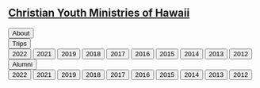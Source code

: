 
## [Christian Youth Ministries of Hawaii](/)

<div class="menu">
    <div id="button" class="button">
        <input type="button" value="About" onclick="window.location.href='/about'"/>
    </div>
    <div id="button" class="button dropdown">
        <input type="button" value="Trips" onclick="window.location.href=this.parentElement.children[1].children[0].getAttribute('href')"/>
        <div class="dropdown_content">
            <input type="button" value="2022" href='/2022/summer'   onclick="window.location.href=this.getAttribute('href')"/>
            <input type="button" value="2021" href='/2021/summer'   onclick="window.location.href=this.getAttribute('href')"/>
            <input type="button" value="2019" href='/2019/summer'   onclick="window.location.href=this.getAttribute('href')"/>
            <input type="button" value="2018" href='/2018/summer'   onclick="window.location.href=this.getAttribute('href')"/>
            <input type="button" value="2017" href='/2017/summer'   onclick="window.location.href=this.getAttribute('href')"/>
            <input type="button" value="2016" href='/2016/summer'   onclick="window.location.href=this.getAttribute('href')"/>
            <input type="button" value="2015" href='/2015/summer'   onclick="window.location.href=this.getAttribute('href')"/>
            <input type="button" value="2014" href='/2014/summer'   onclick="window.location.href=this.getAttribute('href')"/>
            <input type="button" value="2013" href='/2013/summer'   onclick="window.location.href=this.getAttribute('href')"/>
            <input type="button" value="2012" href='/2012/summer'   onclick="window.location.href=this.getAttribute('href')"/>
        </div>
    </div>
    <div id="button" class="button dropdown">
        <input type="button" value="Alumni" onclick="window.location.href=this.parentElement.children[1].children[0].getAttribute('href')"/>
        <div class="dropdown_content">
            <input type="button" value="2022" href='/2022/team'     onclick="window.location.href=this.getAttribute('href')"/>
            <input type="button" value="2021" href='/2021/team'     onclick="window.location.href=this.getAttribute('href')"/>
            <input type="button" value="2019" href='/2019/team'     onclick="window.location.href=this.getAttribute('href')"/>
            <input type="button" value="2018" href='/2018/team'     onclick="window.location.href=this.getAttribute('href')"/>
            <input type="button" value="2017" href='/2017/team'     onclick="window.location.href=this.getAttribute('href')"/>
            <input type="button" value="2016" href='/2016/team'     onclick="window.location.href=this.getAttribute('href')"/>
            <input type="button" value="2015" href='/2015/team'     onclick="window.location.href=this.getAttribute('href')"/>
            <input type="button" value="2014" href='/2014/team'     onclick="window.location.href=this.getAttribute('href')"/>
            <input type="button" value="2013" href='/2013/team'     onclick="window.location.href=this.getAttribute('href')"/>
            <input type="button" value="2012" href='/2012/team'     onclick="window.location.href=this.getAttribute('href')"/>
        </div>
    </div>
</div>
